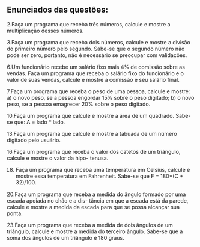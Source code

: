 ## Enunciados das questões:
2.Faça um programa que receba três números, calcule e mostre a multiplicação desses números.

3.Faça um programa que receba dois números, calcule e mostre a divisão do primeiro número pelo
segundo. Sabe-se que o segundo número não pode ser zero, portanto, não é necessário se preocupar
com validações.

6.Um funcionário recebe um salário fixo mais 4% de comissão sobre as vendas. Faça um programa
que receba o salário fixo do funcionário e o valor de suas vendas, calcule e mostre a comissão e seu
salário final.

7.Faça um programa que receba o peso de uma pessoa, calcule e mostre:
a) o novo peso, se a pessoa engordar 15% sobre o peso digitado;
b) o novo peso, se a pessoa emagrecer 20% sobre o peso digitado.

10.Faça um programa que calcule e mostre a área de um quadrado. Sabe-se que: A = lado * lado.

13.Faça um programa que calcule e mostre a tabuada de um número digitado pelo usuário.

16.Faça um programa que receba o valor dos catetos de um triângulo, calcule e mostre o valor da hipo-
tenusa.

18. Faça um programa que receba uma temperatura em Celsius, calcule e mostre essa temperatura em
Fahrenheit. Sabe-se que F = 180*(C + 32)/100.

20.Faça um programa que receba a medida do ângulo formado por uma escada apoiada no chão e a dis-
tância em que a escada está da parede, calcule e mostre a medida da escada para que se possa alcançar
sua ponta.

23.Faça um programa que receba a medida de dois ângulos de um triângulo, calcule e mostre a medida do
terceiro ângulo. Sabe-se que a soma dos ângulos de um triângulo é 180 graus.



